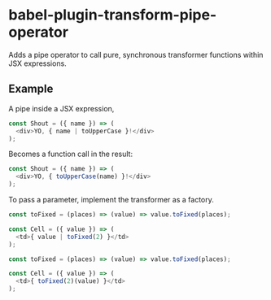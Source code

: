 # babel-plugin-transform-pipe-operator

Adds a pipe operator to call pure, synchronous transformer functions within JSX expressions.

## Example

A pipe inside a JSX expression,

```js
const Shout = ({ name }) => (
  <div>YO, { name | toUpperCase }!</div>
);
```

Becomes a function call in the result:

```js
const Shout = ({ name }) => (
  <div>YO, { toUpperCase(name) }!</div>
);
```

To pass a parameter, implement the transformer as a factory.

```js
const toFixed = (places) => (value) => value.toFixed(places);

const Cell = ({ value }) => (
  <td>{ value | toFixed(2) }</td>
);
```

```js
const toFixed = (places) => (value) => value.toFixed(places);

const Cell = ({ value }) => (
  <td>{ toFixed(2)(value) }</td>
);
```
